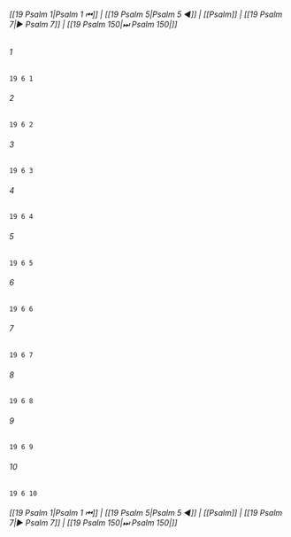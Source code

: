 
###### [[19 Psalm 1|Psalm 1 ⏮]] | [[19 Psalm 5|Psalm 5 ◀]] | [[Psalm]] | [[19 Psalm 7|▶ Psalm 7]] | [[19 Psalm 150|⏭ Psalm 150|]]

###### 1
``` verse
19 6 1 
```
###### 2
``` verse
19 6 2 
```
###### 3
``` verse
19 6 3 
```
###### 4
``` verse
19 6 4 
```
###### 5
``` verse
19 6 5 
```
###### 6
``` verse
19 6 6 
```
###### 7
``` verse
19 6 7 
```
###### 8
``` verse
19 6 8 
```
###### 9
``` verse
19 6 9 
```
###### 10
``` verse
19 6 10 
```

###### [[19 Psalm 1|Psalm 1 ⏮]] | [[19 Psalm 5|Psalm 5 ◀]] | [[Psalm]] | [[19 Psalm 7|▶ Psalm 7]] | [[19 Psalm 150|⏭ Psalm 150|]]

